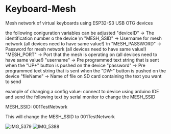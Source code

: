 # Keyboard-Mesh
Mesh network of virtual keyboards using ESP32-S3 USB OTG devices

the following coniguration variables can be adjusted
  "deviceID" -> The identification number o the device \n
  "MESH_SSID" -> Username for mesh network (all devices need to have same value!) \n
  "MESH_PASSWORD" -> Password for mesh network (all devices need to have same value!)
  "MESH_PORT" -> Port that the mesh is operating on (all devices need to have same value!)
  "username" -> Pre programmed text string that is sent when the "UP+" button is pushed on the device
  "password" -> Pre programmed text string that is sent when the "DW-" button is pushed on the device
  "fileName" -> Name of file on SD card containing the text you want to send

example of changing a config value:  connect to device using arduino IDE and send the following text by serial monitor to change the MESH_SSID

MESH_SSID: 001TestNetwork

This will change the MESH_SSID to 001TestNetwork
  
![IMG_5379](https://github.com/digivi13/Keyboard-Mesh/assets/33264428/51a60f03-62eb-408f-af15-39eb6f38eb31)
![IMG_5388](https://github.com/digivi13/Keyboard-Mesh/assets/33264428/71a883cd-e1c2-437c-8cff-66bf5fe72a1a)
